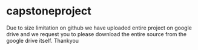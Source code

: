 # capstoneproject
Due to size limitation on github we have uploaded entire project on google drive and we request you to please download the entire source from the google drive itself. 
Thankyou
